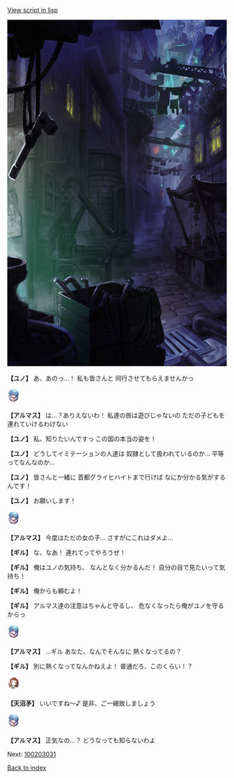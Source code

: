 [View script in lisp](../scripts/100203023.txt)

![201_slum.png](../images/backgrounds/201_slum.png)

**【ユノ】**
あ、あのっ…！
私も皆さんと
同行させてもらえませんかっ

<img src="../images/units/3103811.png" alt="3103811.png" height="34"/>

**【アルマス】**
は…？ありえないわ！
私達の旅は遊びじゃないの
ただの子どもを連れていけるわけない

**【ユノ】**
私、知りたいんですっ
この国の本当の姿を！

**【ユノ】**
どうしてイミテーションの人達は
奴隷として扱われているのか…
平等ってなんなのか…

**【ユノ】**
皆さんと一緒に
首都グライヒハイトまで行けば
なにか分かる気がするんです！

**【ユノ】**
お願いします！

<img src="../images/units/3103811.png" alt="3103811.png" height="34"/>

**【アルマス】**
今度はただの女の子…
さすがにこれはダメよ…

**【ギル】**
な、なあ！
連れてってやろうぜ！

**【ギル】**
俺はユノの気持ち、
なんとなく分かるんだ！
自分の目で見たいって気持ち！

**【ギル】**
俺からも頼むよ！

**【ギル】**
アルマス達の注意はちゃんと守るし、
危なくなったら俺がユノを守るからっ

<img src="../images/units/3103811.png" alt="3103811.png" height="34"/>

**【アルマス】**
…ギル
あなた、なんでそんなに
熱くなってるの？

**【ギル】**
別に熱くなってなんかねえよ！
普通だろ、このくらい！？

<img src="../images/units/3300411.png" alt="3300411.png" height="34"/>

**【天沼矛】**
いいですね～♪
是非、ご一緒致しましょう

<img src="../images/units/3103811.png" alt="3103811.png" height="34"/>

**【アルマス】**
正気なの…？
どうなっても知らないわよ


Next: [100203031](100203031.md)

[Back to index](index.md)
